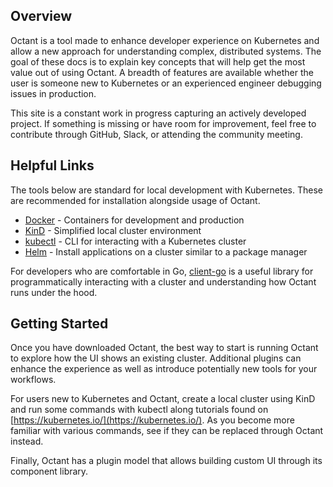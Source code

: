 ## Overview

Octant is a tool made to enhance developer experience on Kubernetes and allow a new approach for understanding
complex, distributed systems. The goal of these docs is to explain key concepts that will help get the most value
out of using Octant. A breadth of features are available whether the user is someone new to Kubernetes or an
experienced engineer debugging issues in production.

This site is a constant work in progress capturing an actively developed project. If something is missing or have
room for improvement, feel free to contribute through GitHub, Slack, or attending the community meeting.

## Helpful Links

The tools below are standard for local development with Kubernetes. These are recommended for installation alongside
usage of Octant.

- [Docker](https://github.com/docker) - Containers for development and production
- [KinD](https://github.com/kubernetes-sigs/kind) - Simplified local cluster environment
- [kubectl](https://github.com/kubernetes/kubectl) - CLI for interacting with a Kubernetes cluster
- [Helm](https://github.com/helm/helm) - Install applications on a cluster similar to a package manager

For developers who are comfortable in Go, [client-go](https://github.com/kubernetes/client-go) is a useful library
for programmatically interacting with a cluster and understanding how Octant runs under the hood.

## Getting Started

Once you have downloaded Octant, the best way to start is running Octant to explore how the UI shows an existing
cluster. Additional plugins can enhance the experience as well as introduce potentially new tools for your workflows.

For users new to Kubernetes and Octant, create a local cluster using KinD and run some commands with kubectl along
tutorials found on [https://kubernetes.io/](https://kubernetes.io/). As you become more familiar with various
commands, see if they can be replaced through Octant instead.

Finally, Octant has a plugin model that allows building custom UI through its component library.

